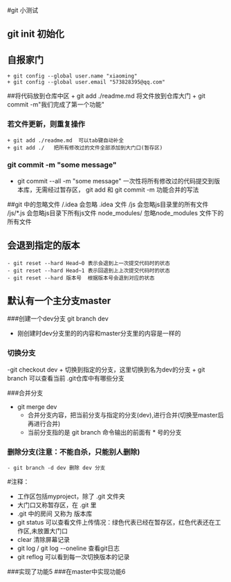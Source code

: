 #git 小测试

## git init 初始化
## 自报家门 
    + git config --global user.name "xiaoming"
    + git config --global user.email "573828395@qq.com"
##将代码放到仓库中区
    + git add ./readme.md 将文件放到仓库大门
    + git commit -m"我们完成了第一个功能"

### 若文件更新，则重复操作
    + git add ./readme.md  可以tab键自动补全
    + git add ./   把所有修改过的文件全部添加到大门口(暂存区)

### git commit -m "some message"
 + git commit --all -m "some message" 一次性将所有修改过的代码提交到版本库，无需经过暂存区， git add 和 git commit -m 功能合并的写法

##git 中的忽略文件
/.idea 会忽略 .idea 文件
/js  会忽略js目录里的所有文件
/js/*.js 会忽略js目录下所有js文件
node_modules/ 忽略node_modules 文件下的所有文件

## 会退到指定的版本
    - git reset --hard Head~0 表示会退到上一次提交代码时的状态
    - git reset --hard Head~1 表示回退到上上次提交代码时的状态
    - git reset --hard 版本号  根据版本号会退到对应的状态


## 默认有一个主分支master
###创建一个dev分支 git branch dev
+ 刚创建时dev分支里的的内容和master分支里的内容是一样的
### 切换分支
-git checkout dev
    + 切换到指定的分支，这里切换到名为dev的分支
    + git branch 可以查看当前 .git仓库中有哪些分支

###合并分支
- git merge dev 
    + 合并分支内容，把当前分支与指定的分支(dev),进行合并(切换至master后再进行合并)
    + 当前分支指的是 git branch 命令输出的前面有 * 号的分支

### 删除分支(注意：不能自杀，只能别人删除)
    - git branch -d dev 删除 dev 分支

#注释：
 + 工作区包括myproject，除了 .git 文件夹
 + 大门口又称暂存区，在 .git 里
 + .git 中的房间 又称为 版本库
 + git status 可以查看文件上传情况：绿色代表已经在暂存区，红色代表还在工作区,未放置大门口
 + clear 清除屏幕记录
 + git log / git log --oneline 查看git日志
 + git reflog  可以看到每一次切换版本的记录

 
###实现了功能5
###在master中实现功能6